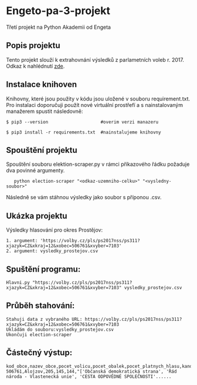 # Engeto-pa-3-projekt
Třetí projekt na Python Akademii od Engeta

## Popis projektu
Tento projekt slouží k extrahovnání výsledků z parlametních voleb r. 2017. Odkaz k nahlédnutí [zde](https://volby.cz/pls/ps2017nss/ps32?xjazyk=CZ&xkraj=2&xnumnuts=2101).

## Instalace knihoven
Knihovny, které jsou použity v kódu jsou uložené v souboru requirement.txt. Pro instalaci doporučuji použít nové virtuální prostřefí a s nainstalovaným manažerem spustit následovně:

    $ pip3 --version                    #overim verzi manazeru

    $ pip3 install -r requirements.txt  #nainstalujeme knihovny
    
## Spouštění projektu
Spouštění souboru elektion-scraper.py v rámci příkazového řádku požaduje dva povinné argumenty.

       python election-scraper "<odkaz-uzemniho-celku>" "<vysledny-soubor>"
       
Následně se vám stáhnou výsledky jako soubor s příponou .csv.

## Ukázka projektu
Výsledky hlasování pro okres Prostějov:

    1. argument: 'https://volby.cz/pls/ps2017nss/ps311?xjazyk=CZ&xkraj=12&xobec=506761&xvyber=7103'
    2. argument: vysledky_prostejov.csv
    
## Spuštění programu:

    Hlavni.py "https://volby.cz/pls/ps2017nss/ps311?xjazyk=CZ&xkraj=12&xobec=506761&xvyber=7103" vysledky_prostejov.csv

## Průběh stahování:

    Stahuji data z vybraného URL: https://volby.cz/pls/ps2017nss/ps311?xjazyk=CZ&xkraj=12&xobec=506761&xvyber=7103
    Ukládám do souboru:vysledky_prostejov.csv
    Ukončuji election-scraper

## Částečný výstup:

    kod_obce,nazev_obce,pocet_volicu,pocet_obalek,pocet_platnych_hlasu,kandidujici_stran....
    506761,Alojzov,205,145,144,"['Občanská demokratická strana', 'Řád národa - Vlastenecká unie', 'CESTA ODPOVĚDNÉ SPOLEČNOSTI'......
